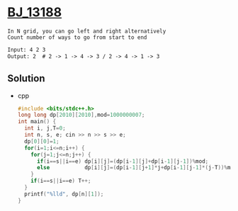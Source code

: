 # [BJ_13188](https://acmicpc.net/problem/13188)

```en
In N grid, you can go left and right alternatively
Count number of ways to go from start to end
```

```txt
Input: 4 2 3
Output: 2  # 2 -> 1 -> 4 -> 3 / 2 -> 4 -> 1 -> 3
```

## Solution

* cpp

  ```cpp
  #include <bits/stdc++.h>
  long long dp[2010][2010],mod=1000000007;
  int main() {
    int i, j,T=0;
    int n, s, e; cin >> n >> s >> e;
    dp[0][0]=1;
    for(i=1;i<=n;i++) {
      for(j=1;j<=n;j++) {
        if(i==s||i==e) dp[i][j]=(dp[i-1][j]+dp[i-1][j-1])%mod;
        else           dp[i][j]=(dp[i-1][j+1]*j+dp[i-1][j-1]*(j-T))%mod;
      }
      if(i==s||i==e) T++;
    }
    printf("%lld", dp[n][1]);
  }
  ```
